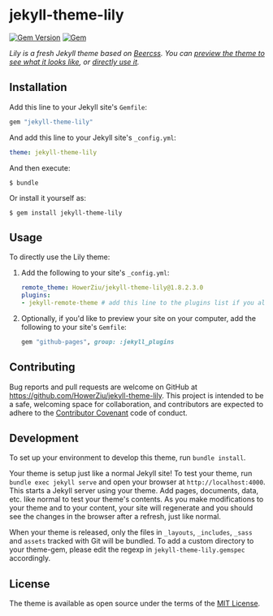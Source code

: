 # jekyll-theme-lily

[![Gem Version](https://badge.fury.io/rb/jekyll-theme-lily.svg)](https://badge.fury.io/rb/jekyll-theme-lily) [![Gem](https://img.shields.io/gem/dt/jekyll-theme-lily.svg)](https://img.shields.io/gem/dt/jekyll-theme-lily.svg)

*Lily is a fresh Jekyll theme based on [Beercss](https://www.beercss.com/). You can [preview the theme to see what it looks like](https://howerziu.github.io/jekyll-theme-lily), or [directly use it](#usage).*


## Installation

Add this line to your Jekyll site's `Gemfile`:

```ruby
gem "jekyll-theme-lily"
```

And add this line to your Jekyll site's `_config.yml`:

```yaml
theme: jekyll-theme-lily
```

And then execute:

    $ bundle

Or install it yourself as:

    $ gem install jekyll-theme-lily

## Usage

To directly use the Lily theme:

1. Add the following to your site's `_config.yml`:

    ```yml
    remote_theme: HowerZiu/jekyll-theme-lily@1.8.2.3.0
    plugins:
    - jekyll-remote-theme # add this line to the plugins list if you already have one
    ```

2. Optionally, if you'd like to preview your site on your computer, add the following to your site's `Gemfile`:

    ```ruby
    gem "github-pages", group: :jekyll_plugins
    ```

## Contributing

Bug reports and pull requests are welcome on GitHub at https://github.com/HowerZiu/jekyll-theme-lily. This project is intended to be a safe, welcoming space for collaboration, and contributors are expected to adhere to the [Contributor Covenant](http://contributor-covenant.org) code of conduct.

## Development

To set up your environment to develop this theme, run `bundle install`.

Your theme is setup just like a normal Jekyll site! To test your theme, run `bundle exec jekyll serve` and open your browser at `http://localhost:4000`. This starts a Jekyll server using your theme. Add pages, documents, data, etc. like normal to test your theme's contents. As you make modifications to your theme and to your content, your site will regenerate and you should see the changes in the browser after a refresh, just like normal.

When your theme is released, only the files in `_layouts`, `_includes`, `_sass` and `assets` tracked with Git will be bundled.
To add a custom directory to your theme-gem, please edit the regexp in `jekyll-theme-lily.gemspec` accordingly.

## License

The theme is available as open source under the terms of the [MIT License](https://opensource.org/licenses/MIT).

